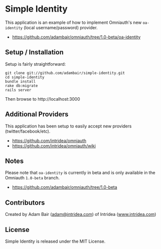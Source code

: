 # Simple Identity

This application is an example of how to implement Omniauth's new `oa-identity` (local username/password) provider. 

  * https://github.com/adambair/omniauth/tree/1.0-beta/oa-identity

## Setup / Installation

Setup is fairly straightforward:

    git clone git://github.com/adambair/simple-identity.git
    cd simple-identity
    bundle install
    rake db:migrate
    rails server

Then browse to http://localhost:3000

## Additional Providers 

This application has been setup to easily accept new providers (twitter/facebook/etc). 

  * https://github.com/intridea/omniauth
  * https://github.com/intridea/omniauth/wiki

## Notes

Please note that `oa-identity` is currently in beta and is only available in the Omniauth `1.0-beta` branch.

  * https://github.com/adambair/omniauth/tree/1.0-beta

## Contributors

Created by Adam Bair (adam@intridea.com) of Intridea (www.intridea.com)

## License

Simple Identity is released under the MIT License.

